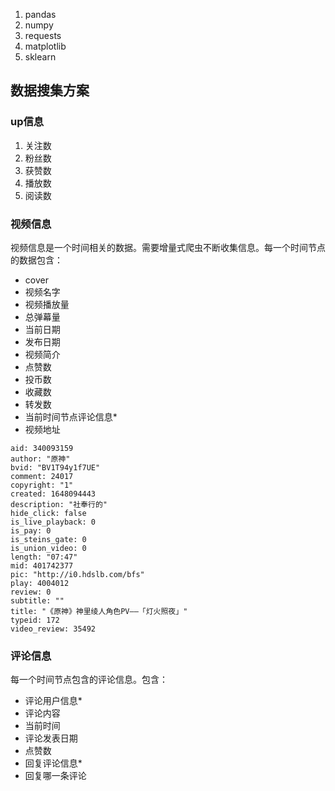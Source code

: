 1. pandas
2. numpy
3. requests
4. matplotlib
5. sklearn

## 数据搜集方案

### up信息

1. 关注数
2. 粉丝数
3. 获赞数
4. 播放数
5. 阅读数

### 视频信息

视频信息是一个时间相关的数据。需要增量式爬虫不断收集信息。每一个时间节点的数据包含：

- cover
- 视频名字
- 视频播放量
- 总弹幕量
- 当前日期
- 发布日期
- 视频简介
- 点赞数
- 投币数
- 收藏数
- 转发数
- 当前时间节点评论信息*
- 视频地址

```text
aid: 340093159
author: "原神"
bvid: "BV1T94y1f7UE"
comment: 24017
copyright: "1"
created: 1648094443
description: "社奉行的"
hide_click: false
is_live_playback: 0
is_pay: 0
is_steins_gate: 0
is_union_video: 0
length: "07:47"
mid: 401742377
pic: "http://i0.hdslb.com/bfs"
play: 4004012
review: 0
subtitle: ""
title: "《原神》神里绫人角色PV——「灯火照夜」"
typeid: 172
video_review: 35492
```

### 评论信息

每一个时间节点包含的评论信息。包含：

- 评论用户信息*
- 评论内容
- 当前时间
- 评论发表日期
- 点赞数
- 回复评论信息*
- 回复哪一条评论